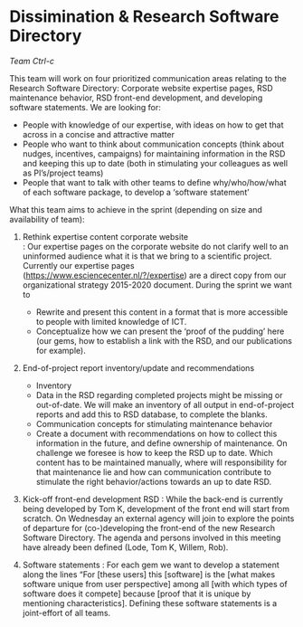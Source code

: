 # Dissimination & Research Software Directory

*Team Ctrl-c*

This team will work on four prioritized communication areas relating to the Research Software Directory: Corporate website expertise pages, RSD maintenance behavior, RSD front-end development, and developing software statements. 
We are looking for:

   - People with knowledge of our expertise, with ideas on how to get that across in a concise and attractive matter
   - People who want to think about communication concepts (think about nudges, incentives, campaigns) for maintaining information in the RSD and keeping this up to date (both in stimulating your colleagues as well as PI’s/project teams)
   - People that want to talk with other teams to define why/who/how/what of each software package, to develop a ‘software statement’
 
What this team aims to achieve in the sprint (depending on size and availability of team):

1. Rethink expertise content corporate website   
: Our expertise pages on the corporate website do not clarify well to an uninformed audience what it is that we bring to a scientific project. Currently our expertise pages (https://www.esciencecenter.nl/?/expertise) are a direct copy from our organizational strategy 2015-2020 document. During the sprint we want to

   - Rewrite and present this content in a format that is more accessible to people with limited knowledge of ICT.
   - Conceptualize how we can present the ‘proof of the pudding’ here (our gems, how to establish a link with the RSD, and our publications for example).

2. End-of-project report inventory/update and recommendations

   - Inventory
   - Data in the RSD regarding completed projects might be missing or out-of-date. We will make an inventory of all output in end-of-project reports and add this to RSD database, to complete the blanks.
   - Communication concepts for stimulating maintenance behavior
   - Create a document with recommendations on how to collect this information in the future, and define ownership of maintenance. On challenge we foresee is how to keep the RSD up to date. Which content has to be maintained manually, where will responsibility for that maintenance lie and how can communication contribute to stimulate the right behavior/actions towards an up to date RSD. 

3. Kick-off front-end development RSD
: While the back-end is currently being developed by Tom K, development of the front end will start from scratch. On Wednesday an external agency will join to explore the points of departure for (co-)developing the front-end of the new Research Software Directory. The agenda and persons involved in this meeting have already been defined (Lode, Tom K, Willem, Rob).
    
4. Software statements
: For each gem we want to develop a statement along the lines “For [these users] this [software] is the [what makes software unique from user perspective] among all [with which types of software does it compete] because [proof that it is unique by mentioning characteristics]. Defining these software statements is a joint-effort of all teams.

